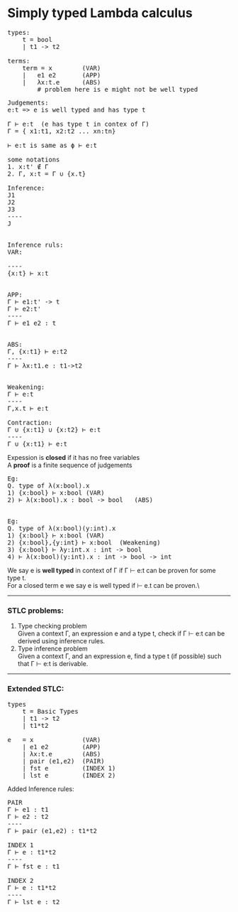 
# Simply typed Lambda calculus
<pre>
types:
    t = bool 
    | t1 -> t2

terms:
    term = x        (VAR)
    |   e1 e2       (APP)
    |   λx:t.e      (ABS)
        # problem here is e might not be well typed
</pre>

<pre>
Judgements:
e:t => e is well typed and has type t

Γ ⊢ e:t  (e has type t in contex of Γ)
Γ = { x1:t1, x2:t2 ... xn:tn}

⊢ e:t is same as ϕ ⊢ e:t

some notations
1. x:t' ∉ Γ
2. Γ, x:t = Γ ∪ {x.t}

Inference:
J1
J2
J3
----
J


Inference ruls:
VAR:

----
{x:t} ⊢ x:t


APP:
Γ ⊢ e1:t' -> t
Γ ⊢ e2:t'
----
Γ ⊢ e1 e2 : t


ABS:
Γ, {x:t1} ⊢ e:t2
----
Γ ⊢ λx:t1.e : t1->t2


Weakening:
Γ ⊢ e:t
----
Γ,x.t ⊢ e:t

Contraction:
Γ ∪ {x:t1} ∪ {x:t2} ⊢ e:t
----
Γ ∪ {x:t1} ⊢ e:t
</pre>

Expession is **closed** if it has no free variables \
A **proof** is a finite sequence of judgements

<pre>
Eg:
Q. type of λ(x:bool).x
1) {x:bool} ⊢ x:bool (VAR)
2) ⊢ λ(x:bool).x : bool -> bool   (ABS)


Eg:
Q. type of λ(x:bool)(y:int).x
1) {x:bool} ⊢ x:bool (VAR)
2) {x:bool},{y:int} ⊢ x:bool  (Weakening)
3) {x:bool} ⊢ λy:int.x : int -> bool
4) ⊢ λ(x:bool)(y:int).x : int -> bool -> int
</pre>

We say e is **well typed** in context of Γ if Γ ⊢ e:t can be proven for some type t. \
For a closed term e we say e is well typed if ⊢ e.t can be proven.\


----
### STLC problems:
1. Type checking problem \
Given a context Γ, an expression e and a type t, check if Γ ⊢ e:t can  be derived using inference rules.
2. Type inference problem \
Given a context Γ, and an expression e, find a type t (if possible) such that Γ ⊢ e:t is derivable.
----

### Extended STLC:
<pre>
types
    t = Basic Types
    | t1 -> t2
    | t1*t2

e   = x             (VAR)
    | e1 e2         (APP)
    | λx:t.e        (ABS)
    | pair (e1,e2)  (PAIR)
    | fst e         (INDEX 1)
    | lst e         (INDEX 2)
</pre>

Added Inference rules:
<pre>
PAIR
Γ ⊢ e1 : t1
Γ ⊢ e2 : t2
----
Γ ⊢ pair (e1,e2) : t1*t2

INDEX 1
Γ ⊢ e : t1*t2
----
Γ ⊢ fst e : t1

INDEX 2
Γ ⊢ e : t1*t2
----
Γ ⊢ lst e : t2
</pre>
